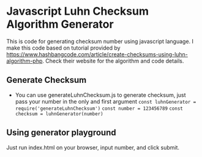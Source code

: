 # Javascript Luhn Checksum Algorithm Generator 

This is code for generating checksum number using javascript language. I make this code based on tutorial provided by https://www.hashbangcode.com/article/create-checksums-using-luhn-algorithm-php. Check their website for the algorithm and code details.

## Generate Checksum

* You can use generateLuhnChecksum.js to generate checksum, just pass your number in the only and first argument
`const luhnGenerator = require('generateLuhnChecksum')`
`const number = 123456789`
`const checksum = luhnGenerator(number)`

## Using generator playground
Just run index.html on your browser, input number, and click submit.